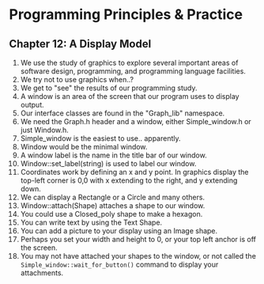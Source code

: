 # Programming Principles & Practice

## Chapter 12: A Display Model

1. We use the study of graphics to explore several important areas of software design, programming, and programming language facilities.
2. We try not to use graphics when..?
3. We get to "see" the results of our programming study.
4. A window is an area of the screen that our program uses to display output.
5. Our interface classes are found in the "Graph_lib" namespace.
6. We need the Graph.h header and a window, either Simple_window.h or just Window.h.
7. Simple_window is the easiest to use.. apparently.
8. Window would be the minimal window.
9. A window label is the name in the title bar of our window.
10. Window::set_label(string) is used to label our window.
11. Coordinates work by defining an x and y point. In graphics display the top-left corner is 0,0 with x extending to the right, and y extending down.
12. We can display a Rectangle or a Circle and many others.
13. Window::attach(Shape) attaches a shape to our window.
14. You could use a Closed_poly shape to make a hexagon.
15. You can write text by using the Text Shape.
16. You can add a picture to your display using an Image shape.
17. Perhaps you set your width and height to 0, or your top left anchor is off the screen.
18. You may not have attached your shapes to the window, or not called the `Simple_window::wait_for_button()` command to display your attachments.
